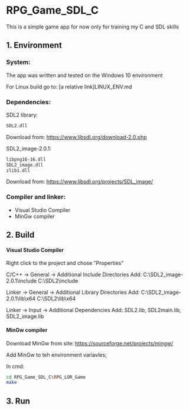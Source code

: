 # RPG_Game_SDL_C

This is a simple game app for now only for training my C and SDL skills

## 1. Environment

### System:
The app was written and tested on the Windows 10 environment

For Linux build go to:
[a relative link]LINUX_ENV.md

### Dependencies:
SDL2 library:

```bash
SDL2.dll
```

Download from: https://www.libsdl.org/download-2.0.php


SDL2_image-2.0.1:

```bash
libpng16-16.dll
SDL2_image.dll
zlib1.dll
```
Download from: https://www.libsdl.org/projects/SDL_image/

### Compiler and linker:

* Visual Studio Compiler
* MinGw compiler


## 2. Build

#### Visual Studio Compiler
Right click to the project and chose "Properties"

C/C++ -> General -> Additional Include Directories
Add:
C:\SDL2_image-2.0.1\include
C:\SDL2\include

Linker -> General -> Additional Library Directories
Add:
C:\SDL2_image-2.0.1\lib\x64
C:\SDL2\lib\x64

Linker -> Input -> Additional Dependencies 
Add:
SDL2.lib, SDL2main.lib, SDL2_image.lib

#### MinGw compiler
Download MinGw from site: https://sourceforge.net/projects/mingw/

Add MinGw to teh environment variavles;

In cmd:
```bash
cd RPG_Game_SDL_C\RPG_LOR_Game
make
```
## 3. Run

